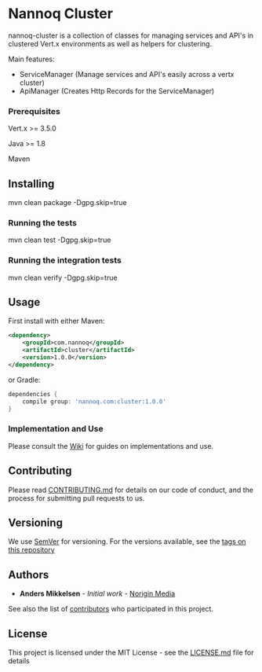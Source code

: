 # Nannoq Cluster

nannoq-cluster is a collection of classes for managing services and API's in clustered Vert.x environments as well as helpers for clustering.

Main features:
 - ServiceManager (Manage services and API's easily across a vertx cluster)
 - ApiManager (Creates Http Records for the ServiceManager)

### Prerequisites

Vert.x >= 3.5.0

Java >= 1.8

Maven

## Installing

mvn clean package -Dgpg.skip=true

### Running the tests

mvn clean test -Dgpg.skip=true

### Running the integration tests

mvn clean verify -Dgpg.skip=true

## Usage

First install with either Maven:

```xml
<dependency>
    <groupId>com.nannoq</groupId>
    <artifactId>cluster</artifactId>
    <version>1.0.0</version>
</dependency>
```

or Gradle:

```groovy
dependencies {
    compile group: 'nannoq.com:cluster:1.0.0'
}
```

### Implementation and Use

Please consult the [Wiki](https://github.com/mikand13/nannoq-cluster/wiki) for guides on implementations and use.

## Contributing

Please read [CONTRIBUTING.md](https://github.com/mikand13/nannoq-cluster/blob/master/CONTRIBUTING.md) for details on our code of conduct, and the process for submitting pull requests to us.

## Versioning

We use [SemVer](http://semver.org/) for versioning. For the versions available, see the [tags on this repository](https://github.com/mikand13/nannoq-cluster/tags)

## Authors

* **Anders Mikkelsen** - *Initial work* - [Norigin Media](http://noriginmedia.com/)

See also the list of [contributors](https://github.com/mikand13/nannoq-cluster/contributors) who participated in this project.

## License

This project is licensed under the MIT License - see the [LICENSE.md](https://github.com/mikand13/nannoq-cluster/blob/master/LICENSE) file for details
